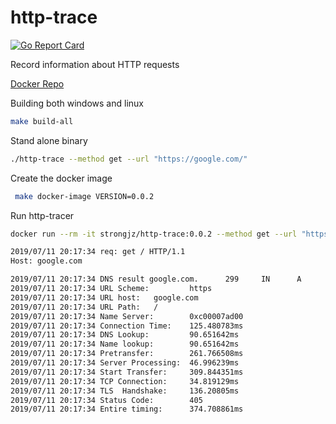 # http-trace

[![Go Report Card](https://goreportcard.com/badge/github.com/strongjz/http-trace)](https://goreportcard.com/report/github.com/strongjz/http-trace)

Record information about HTTP requests

[Docker Repo](https://hub.docker.com/r/strongjz/http-trace)

Building both windows and linux 

```bash
make build-all 
```

Stand alone binary

```bash
./http-trace --method get --url "https://google.com/"
```

Create the docker image 
```bash
 make docker-image VERSION=0.0.2
```

Run http-tracer

```bash
docker run --rm -it strongjz/http-trace:0.0.2 --method get --url "https://google.com/"

2019/07/11 20:17:34 req: get / HTTP/1.1
Host: google.com

2019/07/11 20:17:34 DNS result google.com.      299     IN      A       172.217.6.110
2019/07/11 20:17:34 URL Scheme:         https
2019/07/11 20:17:34 URL host:   google.com
2019/07/11 20:17:34 URL Path:   /
2019/07/11 20:17:34 Name Server:        0xc00007ad00
2019/07/11 20:17:34 Connection Time:    125.480783ms
2019/07/11 20:17:34 DNS Lookup:         90.651642ms
2019/07/11 20:17:34 Name lookup:        90.651642ms
2019/07/11 20:17:34 Pretransfer:        261.766508ms
2019/07/11 20:17:34 Server Processing:  46.996239ms
2019/07/11 20:17:34 Start Transfer:     309.844351ms
2019/07/11 20:17:34 TCP Connection:     34.819129ms
2019/07/11 20:17:34 TLS  Handshake:     136.20805ms
2019/07/11 20:17:34 Status Code:        405
2019/07/11 20:17:34 Entire timing:      374.708861ms
```


